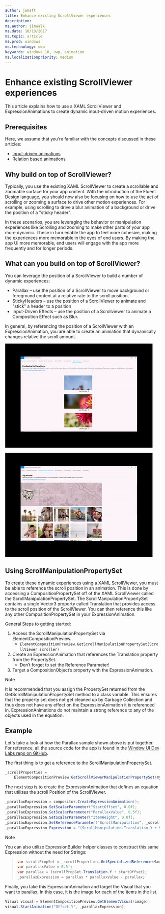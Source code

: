 ```yaml
---
author: jwmsft
title: Enhance existing ScrollViewer experiences
description: 
ms.author: jimwalk
ms.date: 10/10/2017
ms.topic: article
ms.prod: windows
ms.technology: uwp
keywords: windows 10, uwp, animation
ms.localizationpriority: medium
---
```

# Enhance existing ScrollViewer experiences

This article explains how to use a XAML ScrollViewer and ExpressionAnimations to create dynamic input-driven motion experiences.

## Prerequisites

Here, we assume that you're familiar with the concepts discussed in these articles:

- [Input-driven animations](input-driven-animations.md)
- [Relation based animations](relation-animations.md)

## Why build on top of ScrollViewer?

Typically, you use the existing XAML ScrollViewer to create a scrollable and zoomable surface for your app content. With the introduction of the Fluent Design language, you should now also be focusing on how to use the act of scrolling or zooming a surface to drive other motion experiences. For example, using scrolling to drive a blur animation of a background or drive the position of a "sticky header".

In these scenarios, you are leveraging the behavior or manipulation experiences like Scrolling and zooming to make other parts of your app more dynamic. These in turn enable the app to feel more cohesive, making the experiences more memorable in the eyes of end users. By making the app UI more memorable, end users will engage with the app more frequently and for longer periods.

## What can you build on top of ScrollViewer?

You can leverage the position of a ScrollViewer to build a number of dynamic experiences:

- Parallax – use the position of a ScrollViewer to move background or foreground content at a relative rate to the scroll position.
- StickyHeaders – use the position of a ScrollViewer to animate and "stick" a header to a position
- Input-Driven Effects – use the position of a Scrollviewer to animate a Composition Effect such as Blur.

In general, by referencing the position of a ScrollViewer with an ExpressionAnimation, you are able to create an animation that dynamically changes relative the scroll amount.

![List view with parallax](images/animation/parallax.gif)

![A shy header](images/animation/shy-header.gif)

## Using ScrollManipulationPropertySet

To create these dynamic experiences using a XAML ScrollViewer, you must be able to reference the scroll position in an animation. This is done by accessing a CompositionPropertySet off of the XAML ScrollViewer called the ScrollManipulationPropertySet.
The ScrollManipulationPropertySet contains a single Vector3 property called Translation that provides access to the scroll position of the ScrollViewer. You can then reference this like any other CompositionPropertySet in your ExpressionAnimation.

General Steps to getting started:

1. Access the ScrollManipulationPropertySet via ElementCompositionPreview.
    - `ElementCompositionPreview.GetScrollManipulationPropertySet(ScrollViewer scroller)`
1. Create an ExpressionAnimation that references the Translation property from the PropertySet.
    - Don’t forget to set the Reference Parameter!
1. Target a CompositionObject’s property with the ExpressionAnimation.

> [!NOTE]
> It is recommended that you assign the PropertySet returned from the GetScrollManipulationPropertySet method to a class variable. This ensures that the property set does not get cleaned up by Garbage Collection and thus does not have any effect on the ExpressionAnimation it is referenced in. ExpressionAnimations do not maintain a strong reference to any of the objects used in the equation.

## Example

Let's take a look at how the Parallax sample shown above is put together. For reference, all the source code for the app is found in the [Window UI Dev Labs repo on GitHub](https://github.com/Microsoft/WindowsUIDevLabs).

The first thing is to get a reference to the ScrollManipulationPropertySet.

```csharp
_scrollProperties =
    ElementCompositionPreview.GetScrollViewerManipulationPropertySet(myScrollViewer);
```

The next step is to create the ExpressionAnimation that defines an equation that utilizes the scroll Position of the ScrollViewer.

```csharp
_parallaxExpression = compositor.CreateExpressionAnimation();
_parallaxExpression.SetScalarParameter("StartOffset", 0.0f);
_parallaxExpression.SetScalarParameter("ParallaxValue", 0.5f);
_parallaxExpression.SetScalarParameter("ItemHeight", 0.0f);
_parallaxExpression.SetReferenceParameter("ScrollManipulation", _scrollProperties);
_parallaxExpression.Expression = "(ScrollManipulation.Translation.Y + StartOffset - (0.5 * ItemHeight)) * ParallaxValue - (ScrollManipulation.Translation.Y + StartOffset - (0.5 * ItemHeight))";
```

> [!NOTE]
> You can also utilize ExpressionBuilder helper classes to construct this same Expression without the need for Strings:

> ```csharp
> var scrollPropSet = _scrollProperties.GetSpecializedReference<ManipulationPropertySetReferenceNode>();
> var parallaxValue = 0.5f;
> var parallax = (scrollPropSet.Translation.Y + startOffset);
> _parallaxExpression = parallax * parallaxValue - parallax;
> ```

Finally, you take this ExpressionAnimation and target the Visual that you want to parallax. In this case, it is the image for each of the items in the list.

```csharp
Visual visual = ElementCompositionPreview.GetElementVisual(image);
visual.StartAnimation("Offset.Y", _parallaxExpression);
```
